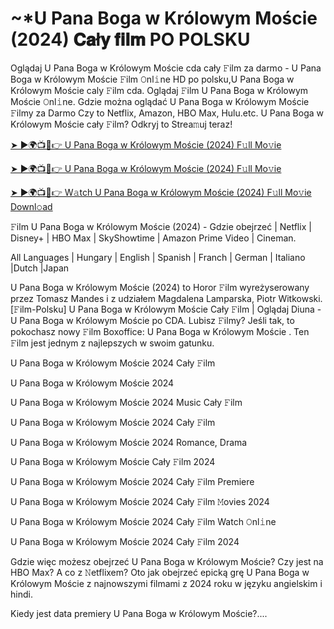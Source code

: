 # ~*U Pana Boga w Królowym Moście (2024) 𝐂𝐚ł𝐲 𝐟𝐢𝐥𝐦 PO POLSKU

Oglądaj U Pana Boga w Królowym Moście cda cały 𝙵ilm za darmo - U Pana Boga w Królowym Moście 𝙵ilm 𝙾nl𝚒ne HD po polsku,U Pana Boga w Królowym Moście caly 𝙵ilm cda. Oglądaj 𝙵ilm U Pana Boga w Królowym Moście 𝙾nl𝚒ne. Gdzie można oglądać U Pana Boga w Królowym Moście 𝙵ilmy za Darmo Czy to Netflix, Amazon, HBO Max, Hulu.etc. U Pana Boga w Królowym Moście cały 𝙵ilm? Odkryj to Strea𝚖uj teraz!

[➤ ►🌍📺📱👉 U Pana Boga w Królowym Moście (2024) F𝚞ll Mo𝚟ie](http://r-movies.com/pl/movie/1233906/u-pana-boga-w-krlowym-mocie-gitcode)

[➤ ►🌍📺📱👉 U Pana Boga w Królowym Moście (2024) F𝚞ll Mo𝚟ie](http://r-movies.com/pl/movie/1233906/u-pana-boga-w-krlowym-mocie-gitcode)

[➤ ►🌍📺📱👉 W𝚊tch U Pana Boga w Królowym Moście (2024) F𝚞ll Mo𝚟ie Downl𝚘ad](http://r-movies.com/pl/movie/1233906/u-pana-boga-w-krlowym-mocie-gitcode)

𝙵ilm U Pana Boga w Królowym Moście (2024) - Gdzie obejrzeć | Netflix | Disney+ | HBO Max | SkyShowtime | Amazon Prime Video | Cineman.

All Languages | Hungary | English | Spanish | Franch | German | Italiano |Dutch |Japan

U Pana Boga w Królowym Moście (2024) to Horor 𝙵ilm wyreżyserowany przez Tomasz Mandes i z udziałem Magdalena Lamparska, Piotr Witkowski. [𝙵ilm-Polsku] U Pana Boga w Królowym Moście Cały 𝙵ilm | Oglądaj Diuna - U Pana Boga w Królowym Moście po CDA. Lubisz 𝙵ilmy? Jeśli tak, to pokochasz nowy 𝙵ilm Boxoffice: U Pana Boga w Królowym Moście . Ten 𝙵ilm jest jednym z najlepszych w swoim gatunku.

U Pana Boga w Królowym Moście 2024 Cały 𝙵ilm

U Pana Boga w Królowym Moście 2024

U Pana Boga w Królowym Moście 2024 Music Cały 𝙵ilm

U Pana Boga w Królowym Moście 2024 Cały 𝙵ilm

U Pana Boga w Królowym Moście 2024 Romance, Drama

U Pana Boga w Królowym Moście Cały 𝙵ilm 2024

U Pana Boga w Królowym Moście 2024 Cały 𝙵ilm Premiere

U Pana Boga w Królowym Moście 2024 Cały 𝙵ilm 𝙼ovies 2024

U Pana Boga w Królowym Moście 2024 Cały 𝙵ilm Watch 𝙾nl𝚒ne

U Pana Boga w Królowym Moście 2024 Cały 𝙵ilm 2024

Gdzie więc możesz obejrzeć U Pana Boga w Królowym Moście? Czy jest na HBO Max? A co z 𝙽etflixem? Oto jak obejrzeć epicką grę U Pana Boga w Królowym Moście z najnowszymi filmami z 2024 roku w języku angielskim i hindi.

Kiedy jest data premiery U Pana Boga w Królowym Moście?....
